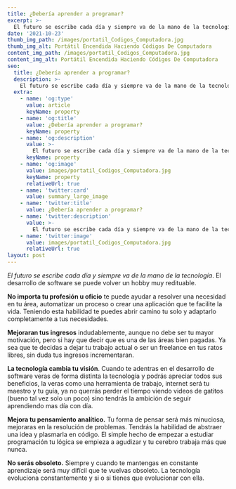 ```yaml
---
title: ¿Debería aprender a programar?
excerpt: >-
  El futuro se escribe cada día y siempre va de la mano de la tecnología. El desarrollo de software se puede volver un hobby muy redituable.
date: '2021-10-23'
thumb_img_path: /images/portatil_Codigos_Computadora.jpg
thumb_img_alt: Portátil Encendida Haciendo Códigos De Computadora
content_img_path: /images/portatil_Codigos_Computadora.jpg
content_img_alt: Portátil Encendida Haciendo Códigos De Computadora
seo:
  title: ¿Debería aprender a programar?
  description: >-
    El futuro se escribe cada día y siempre va de la mano de la tecnología
  extra:
    - name: 'og:type'
      value: article
      keyName: property
    - name: 'og:title'
      value: ¿Debería aprender a programar?
      keyName: property
    - name: 'og:description'
      value: >-
        El futuro se escribe cada día y siempre va de la mano de la tecnología
      keyName: property
    - name: 'og:image'
      value: images/portatil_Codigos_Computadora.jpg
      keyName: property
      relativeUrl: true
    - name: 'twitter:card'
      value: summary_large_image
    - name: 'twitter:title'
      value: ¿Debería aprender a programar?
    - name: 'twitter:description'
      value: >-
        El futuro se escribe cada día y siempre va de la mano de la tecnología
    - name: 'twitter:image'
      value: images/portatil_Codigos_Computadora.jpg
      relativeUrl: true
layout: post
---
```

*El futuro se escribe cada día y siempre va de la mano de la tecnología*. El desarrollo de software se puede volver un hobby muy redituable.

**No importa tu profesión u oficio** te puede ayudar a resolver una necesidad en tu área, automatizar un proceso o crear una aplicación que te facilite la vida. Teniendo esta habilidad te puedes abrir camino tu solo y adaptarlo completamente a tus necesidades.

**Mejoraran tus ingresos** indudablemente, aunque no debe ser tu mayor motivación, pero si hay que decir que es una de las áreas bien pagadas. Ya sea que te decidas a dejar tu trabajo actual o ser un freelance en tus ratos libres, sin duda tus ingresos incrementaran.

**La tecnología cambia tu visión**. Cuando te adentras en el desarrollo de software veras de forma distinta la tecnología y podrás apreciar todos sus beneficios, la veras como una herramienta de trabajo, internet será tu maestro y tu guía, ya no querrás perder el tiempo viendo videos de gatitos (bueno tal vez solo un poco) sino tendrás la ambición de seguir aprendiendo mas día con día.

**Mejora tu pensamiento analítico.** Tu forma de pensar será más minuciosa, mejoraras en la resolución de problemas. Tendrás la habilidad de abstraer una idea y plasmarla en código. El simple hecho de empezar a estudiar programación tu lógica se empieza a agudizar y tu cerebro trabaja más que nunca.

**No serás obsoleto.** Siempre y cuando te mantengas en constante aprendizaje será muy difícil que te vuelvas obsoleto. La tecnología evoluciona constantemente y si o si tienes que evolucionar con ella.
